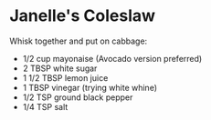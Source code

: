 # Janelle's Coleslaw

Whisk together and put on cabbage:

* 1/2 cup mayonaise (Avocado version preferred)
* 2 TBSP white sugar
* 1 1/2 TBSP lemon juice
* 1 TBSP vinegar (trying white whine)
* 1/2 TSP ground black pepper
* 1/4 TSP salt
